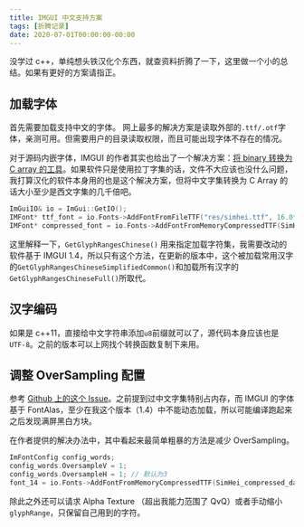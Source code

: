 ```yaml
---
title: IMGUI 中文支持方案
tags: [折腾记录]
date: 2020-07-01T00:00:00-00:00
---
```


没学过 c++，单纯想头铁汉化个东西，就查资料折腾了一下，这里做一个小的总结。如果有更好的方案请指正。

## 加载字体

首先需要加载支持中文的字体。
网上最多的解决方案是读取外部的`.ttf/.otf`字体，亲测可用。但需要用户的目录读取权限，而且可能出现字体不存在的情况。

对于源码内嵌字体，IMGUI 的作者其实也给出了一个解决方案：[将 binary 转换为 C array 的工具](https://github.com/ocornut/imgui/blob/0738611559b0a51c7fa0c376eb9601587231f841/misc/fonts/binary_to_compressed_c.cpp)。如果软件只是使用拉丁字集的话，文件不大应该也没什么问题，我打算汉化的软件本身用的也是这个解决方案，但将中文字集转换为 C Array 的话大小至少是西文字集的几千倍吧。

```cpp
ImGuiIO& io = ImGui::GetIO();
IMFont* ttf_font = io.Fonts->AddFontFromFileTTF("res/simhei.ttf", 16.0f, Null, io.Fonts->GetGlyphRangesChinese());
IMFont* compressed_font = io.Fonts->AddFontFromMemoryCompressedTTF(SimHei_compressed_data,SimHei_compressed_size, 16.f, Null, io.Fonts->GetGlyphRangesChinese());
```

这里解释一下，`GetGlyphRangesChinese()` 用来指定加载字符集，我需要改动的软件基于 IMGUI 1.4，所以只有这个方法，在更新的版本中，这个被加载常用汉字的`GetGlyphRangesChineseSimplifiedCommon()`和加载所有汉字的`GetGlyphRangesChineseFull()`所取代。

<!--truncate-->

## 汉字编码

如果是 c++11，直接给中文字符串添加`u8`前缀就可以了，源代码本身应该也是`UTF-8`。之前的版本可以上网找个转换函数复制下来用。

## 调整 OverSampling 配置

参考 [Github 上的这个 Issue](https://github.com/ocornut/imgui/issues/1434#issuecomment-344205472)。之前提到过中文字集特别占内存，而 IMGUI 的字体基于 FontAlas，至少在我这个版本（1.4）中不能动态加载，所以可能编译跑起来之后发现满屏黑白方块。

在作者提供的解决办法中，其中看起来最简单粗暴的方法是减少 OverSampling。

```cpp
ImFontConfig config_words;
config_words.OversampleV = 1;
config_words.OversampleH = 1; // 默认为3
font_14 = io.Fonts->AddFontFromMemoryCompressedTTF(SimHei_compressed_data,SimHei_compressed_size, 16.f, &config_words, io.Fonts->GetGlyphRangesChinese());
```

除此之外还可以请求 Alpha Texture （超出我能力范围了 QvQ）或者手动缩小`glyphRange`，只保留自己用到的字符。
